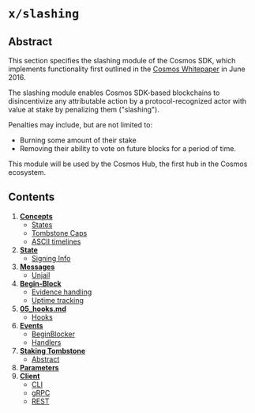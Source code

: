 <!--
order: 0
title: Slashing Overview
parent:
  title: "slashing"
-->

# `x/slashing`

## Abstract

This section specifies the slashing module of the Cosmos SDK, which implements functionality
first outlined in the [Cosmos Whitepaper](https://cosmos.network/about/whitepaper) in June 2016.

The slashing module enables Cosmos SDK-based blockchains to disincentivize any attributable action
by a protocol-recognized actor with value at stake by penalizing them ("slashing").

Penalties may include, but are not limited to:

- Burning some amount of their stake
- Removing their ability to vote on future blocks for a period of time.

This module will be used by the Cosmos Hub, the first hub in the Cosmos ecosystem.

## Contents

1. **[Concepts](01_concepts.md)**
   - [States](01_concepts.md#states)
   - [Tombstone Caps](01_concepts.md#tombstone-caps)
   - [ASCII timelines](01_concepts.md#ascii-timelines)
2. **[State](02_state.md)**
   - [Signing Info](02_state.md#signing-info)
3. **[Messages](03_messages.md)**
   - [Unjail](03_messages.md#unjail)
4. **[Begin-Block](04_begin_block.md)**
   - [Evidence handling](04_begin_block.md#evidence-handling)
   - [Uptime tracking](04_begin_block.md#uptime-tracking)
5. **[05_hooks.md](05_hooks.md)**
   - [Hooks](05_hooks.md#hooks)
6. **[Events](06_events.md)**
   - [BeginBlocker](06_events.md#beginblocker)
   - [Handlers](06_events.md#handlers)
7. **[Staking Tombstone](07_tombstone.md)**
   - [Abstract](07_tombstone.md#abstract)
8. **[Parameters](08_params.md)**
9. **[Client](09_client.md)**
    - [CLI](09_client.md#cli)
    - [gRPC](09_client.md#grpc)
    - [REST](09_client.md#rest)
